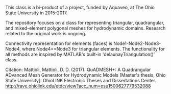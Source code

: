 This class is a bi-product of a project, funded by Aquaveo, at The Ohio State University in 2015-2017.

The repository focuses on a class for representing triangular, quadrangular, and mixed-element polygonal meshes for hydrodynamic domains. Research related to the original work is ongoing.

Connectivity representation for elements (faces) is Node1-Node2-Node3-Node4, where Node4==Node3 for triangular elements. The functionality for all methods are inspired by MATLAB's built-in 'delaunayTriangulation()' class.

Citation:
Mattioli, Mattioli, D. D. (2017). QuADMESH+: A Quadrangular ADvanced Mesh Generator for Hydrodynamic Models [Master's thesis, Ohio State University]. OhioLINK Electronic Theses and Dissertations Center. http://rave.ohiolink.edu/etdc/view?acc_num=osu1500627779532088